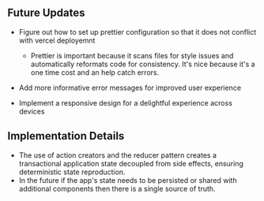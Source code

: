 ## Future Updates
- Figure out how to set up prettier configuration so that it does not conflict with vercel deployemnt
  - Prettier is important because it scans files for style issues and automatically reformats code for consistency. It's nice because it's a one time cost and an help catch errors.

- Add more informative error messages for improved user experience
- Implement a responsive design for a delightful experience across devices

## Implementation Details 
- The use of action creators and the reducer pattern creates a transactional application state decoupled from side effects, ensuring deterministic state reproduction.
- In the future if the app's state needs to be persisted or shared with additional components then there is a single source of truth.

